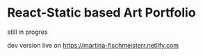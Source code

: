 # React-Static based Art Portfolio

still in progres

dev version live on https://martina-fischmeisterr.netlify.com 
